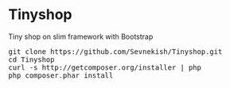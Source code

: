 # Tinyshop
Tiny shop on slim framework with Bootstrap

<pre>
git clone https://github.com/Sevnekish/Tinyshop.git
cd Tinyshop
curl -s http://getcomposer.org/installer | php
php composer.phar install
</pre>
